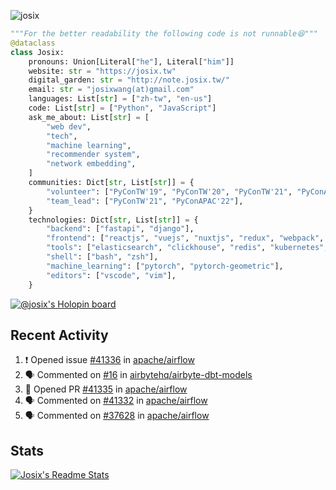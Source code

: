 ![josix](https://komarev.com/ghpvc/?username=josix)
```python
"""For the better readability the following code is not runnable😆"""
@dataclass
class Josix:
    pronouns: Union[Literal["he"], Literal["him"]]
    website: str = "https://josix.tw"
    digital_garden: str = "http://note.josix.tw/"
    email: str = "josixwang(at)gmail.com"
    languages: List[str] = ["zh-tw", "en-us"]
    code: List[str] = ["Python", "JavaScript"]
    ask_me_about: List[str] = [
        "web dev",
        "tech",
        "machine learning",
        "recommender system",
        "network embedding",
    ]
    communities: Dict[str, List[str]] = {
        "volunteer": ["PyConTW'19", "PyConTW'20", "PyConTW'21", "PyConAPAC'22"],
        "team_lead": ["PyConTW'21", "PyConAPAC'22"],
    }
    technologies: Dict[str, List[str]] = {
        "backend": ["fastapi", "django"],
        "frontend": ["reactjs", "vuejs", "nuxtjs", "redux", "webpack", "tailwindcss"],
        "tools": ["elasticsearch", "clickhouse", "redis", "kubernetes", "docker"],
        "shell": ["bash", "zsh"],
        "machine_learning": ["pytorch", "pytorch-geometric"],
        "editors": ["vscode", "vim"],
    }
```
[![@josix's Holopin board](https://holopin.io/api/user/board?user=josix)](https://holopin.io/@josix)

## Recent Activity
<!--START_SECTION:activity-->
1. ❗ Opened issue [#41336](https://github.com/apache/airflow/issues/41336) in [apache/airflow](https://github.com/apache/airflow)
2. 🗣 Commented on [#16](https://github.com/airbytehq/airbyte-dbt-models/issues/16#issuecomment-2275916149) in [airbytehq/airbyte-dbt-models](https://github.com/airbytehq/airbyte-dbt-models)
3. 💪 Opened PR [#41335](https://github.com/apache/airflow/pull/41335) in [apache/airflow](https://github.com/apache/airflow)
4. 🗣 Commented on [#41332](https://github.com/apache/airflow/issues/41332#issuecomment-2275884038) in [apache/airflow](https://github.com/apache/airflow)
5. 🗣 Commented on [#37628](https://github.com/apache/airflow/issues/37628#issuecomment-2273872138) in [apache/airflow](https://github.com/apache/airflow)
<!--END_SECTION:activity-->



## Stats
[![Josix's Readme Stats](https://github-readme-stats.vercel.app/api?username=josix&show_icons=true&theme=default&count_private=true&card_width=400)](https://github.com/anuraghazra/github-readme-stats)
